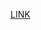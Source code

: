 [LINK](https://unstop.com/competitions/online-hackathon-festival-ohf-season-3-263190/leaderboard?d=eyJwYWdlIjoyLCJ0ZWFtSWQiOjgwMjQ2NDIsImFzc29jaWF0aW9uSWQiOjI2MzE5MH0=)